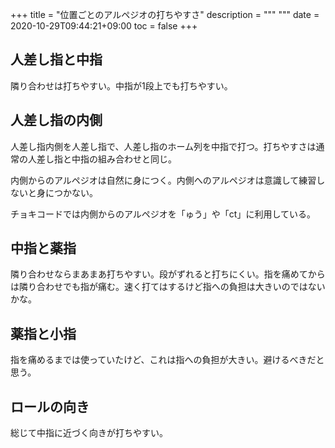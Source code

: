 +++
title = "位置ごとのアルペジオの打ちやすさ"
description = """
"""
date = 2020-10-29T09:44:21+09:00
toc = false
+++
<!--more-->
## 人差し指と中指
隣り合わせは打ちやすい。中指が1段上でも打ちやすい。

## 人差し指の内側
人差し指内側を人差し指で、人差し指のホーム列を中指で打つ。打ちやすさは通常の人差し指と中指の組み合わせと同じ。

内側からのアルペジオは自然に身につく。内側へのアルペジオは意識して練習しないと身につかない。

チョキコードでは内側からのアルペジオを「ゅう」や「ct」に利用している。

## 中指と薬指
隣り合わせならまあまあ打ちやすい。段がずれると打ちにくい。指を痛めてからは隣り合わせでも指が痛む。速く打てはするけど指への負担は大きいのではないかな。

## 薬指と小指
指を痛めるまでは使っていたけど、これは指への負担が大きい。避けるべきだと思う。

## ロールの向き
総じて中指に近づく向きが打ちやすい。
